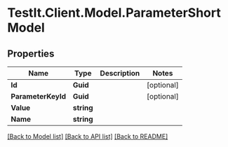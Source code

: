 # TestIt.Client.Model.ParameterShortModel

## Properties

Name | Type | Description | Notes
------------ | ------------- | ------------- | -------------
**Id** | **Guid** |  | [optional] 
**ParameterKeyId** | **Guid** |  | [optional] 
**Value** | **string** |  | 
**Name** | **string** |  | 

[[Back to Model list]](../README.md#documentation-for-models) [[Back to API list]](../README.md#documentation-for-api-endpoints) [[Back to README]](../README.md)

